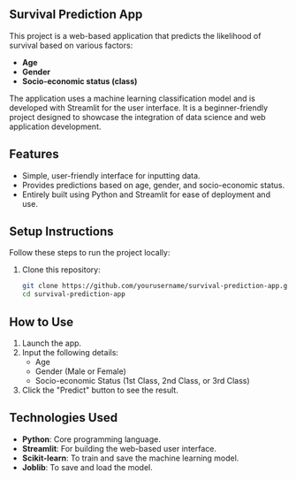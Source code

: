 ## Survival Prediction App

This project is a web-based application that predicts the likelihood of survival based on various factors:
- **Age**
- **Gender**
- **Socio-economic status (class)**

The application uses a machine learning classification model and is developed with Streamlit for the user interface. It is a beginner-friendly project designed to showcase the integration of data science and web application development.
## Features
- Simple, user-friendly interface for inputting data.
- Provides predictions based on age, gender, and socio-economic status.
- Entirely built using Python and Streamlit for ease of deployment and use.
## Setup Instructions

Follow these steps to run the project locally:

1. Clone this repository:
   ```bash
   git clone https://github.com/yourusername/survival-prediction-app.git
   cd survival-prediction-app
## How to Use
1. Launch the app.
2. Input the following details:
   - Age
   - Gender (Male or Female)
   - Socio-economic Status (1st Class, 2nd Class, or 3rd Class)
3. Click the "Predict" button to see the result.
## Technologies Used
- **Python**: Core programming language.
- **Streamlit**: For building the web-based user interface.
- **Scikit-learn**: To train and save the machine learning model.
- **Joblib**: To save and load the model.
